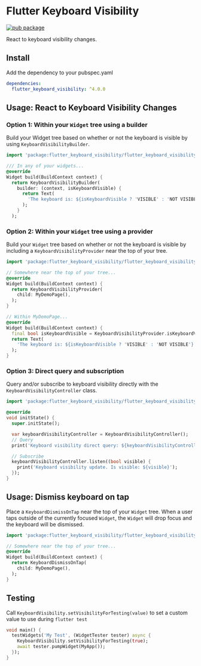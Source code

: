 # Flutter Keyboard Visibility
[![pub package](https://img.shields.io/pub/v/flutter_keyboard_visibility.svg?label=flutter_keyboard_visibility&color=blue)](https://pub.dev/packages/flutter_keyboard_visibility)

React to keyboard visibility changes.

## Install
Add the dependency to your pubspec.yaml
```yaml
dependencies:
  flutter_keyboard_visibility: ^4.0.0
```
## Usage: React to Keyboard Visibility Changes
### Option 1: Within your `Widget` tree using a builder
Build your Widget tree based on whether or not the keyboard is visible by using `KeyboardVisibilityBuilder`.
```dart
import 'package:flutter_keyboard_visibility/flutter_keyboard_visibility.dart';

/// In any of your widgets...
@override
Widget build(BuildContext context) {
  return KeyboardVisibilityBuilder(
    builder: (context, isKeyboardVisible) {
      return Text(
        'The keyboard is: ${isKeyboardVisible ? 'VISIBLE' : 'NOT VISIBLE'}',
      );
    }
  );
```
### Option 2: Within your `Widget` tree using a provider
Build your `Widget` tree based on whether or not the keyboard is
visible by including a `KeyboardVisibilityProvider` near the top
of your tree.
```dart
import 'package:flutter_keyboard_visibility/flutter_keyboard_visibility.dart';

// Somewhere near the top of your tree...
@override
Widget build(BuildContext context) {
  return KeyboardVisibilityProvider(
    child: MyDemoPage(),
  );
}

// Within MyDemoPage...
@override
Widget build(BuildContext context) {
  final bool isKeyboardVisible = KeyboardVisibilityProvider.isKeyboardVisible(context);
  return Text(
    'The keyboard is: ${isKeyboardVisible ? 'VISIBLE' : 'NOT VISIBLE'}',
  );
}
```

### Option 3: Direct query and subscription

Query and/or subscribe to keyboard visibility directly with the
`KeyboardVisibilityController` class.

```dart
import 'package:flutter_keyboard_visibility/flutter_keyboard_visibility.dart';

@override
void initState() {
  super.initState();

  var keyboardVisibilityController = KeyboardVisibilityController();
  // Query
  print('Keyboard visibility direct query: ${keyboardVisibilityController.isVisible}');

  // Subscribe
  keyboardVisibilityController.listen((bool visible) {
    print('Keyboard visibility update. Is visible: ${visible}');
  });
}
```
## Usage: Dismiss keyboard on tap
Place a `KeyboardDismissOnTap` near the top of your `Widget` tree. When a user taps outside of the currently focused `Widget`, the `Widget` will drop focus and the keyboard will be dismissed.
```dart
import 'package:flutter_keyboard_visibility/flutter_keyboard_visibility.dart';

// Somewhere near the top of your tree...
@override
Widget build(BuildContext context) {
  return KeyboardDismissOnTap(
    child: MyDemoPage(),
  );
}
```
## Testing
Call `KeyboardVisibility.setVisibilityForTesting(value)` to set a custom value to use during `flutter test`
```dart
void main() {
  testWidgets('My Test', (WidgetTester tester) async {
    KeyboardVisibility.setVisibilityForTesting(true);
    await tester.pumpWidget(MyApp());
  });
}
```